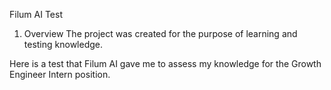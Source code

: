 Filum AI Test

1. Overview
   The project was created for the purpose of learning and testing knowledge.

Here is a test that Filum AI gave me to assess my knowledge for the Growth Engineer Intern position.
